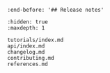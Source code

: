 ```{include} ../README.md
:end-before: '## Release notes'
```

```{toctree}
:hidden: true
:maxdepth: 1

tutorials/index.md
api/index.md
changelog.md
contributing.md
references.md

```

[contribution guide]: dev/index.md
[genome biology (2018)]: https://doi.org/10.1186/s13059-017-1382-0
[github]: https://github.com/scverse/scanpy
